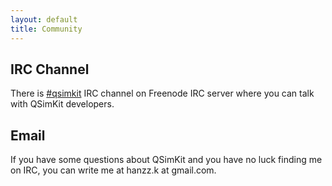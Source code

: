 ```yaml
---
layout: default
title: Community
---
```


## IRC Channel

There is [#qsimkit](irc://irc.freenode.net/qsimkit) IRC channel on Freenode IRC server where you can talk with QSimKit developers.

## Email

If you have some questions about QSimKit and you have no luck finding me on IRC, you can write me at hanzz.k at gmail.com.
